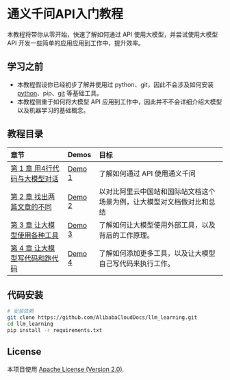 # 通义千问API入门教程
本教程将带你从零开始，快速了解如何通过 API 使用大模型，并尝试使用大模型 API 开发一些简单的应用应用到工作中，提升效率。

## 学习之前
- 本教程假设你已经初步了解并使用过 python、git，因此不会涉及如何安装 [python](https://www.python.org/downloads/)、pip、[git](https://git-scm.com/) 等基础工具。
- 本教程侧重于如何将大模型 API 应用到工作中，因此并不不会详细介绍大模型以及机器学习的基础概念。

## 教程目录
| 章节                              | Demos                  | 目标                                                       | 
|:-----------------------------------|:------------------------|:---------------------------------------------------------|
| [第 1 章 用4行代码与大模型对话](chapter1/README.md)              |[Demo 1](chapter1/demo-chapter1.ipynb)      | 了解如何通过 API 使用通义千问                                        |
| [第 2 章 找出两篇文章的不同](chapter2/README.md) |[Demo 2](chapter2/demo-chapter2.ipynb)  | 以对比阿里云中国站和国际站文档这个场景为例，让大模型对文档做对比和总结 |
| [第 3 章 让大模型使用各种工具](chapter3/README.md) |[Demo 3](chapter3/demo-chapter3.ipynb) | 了解如何让大模型使用外部工具，以及背后的工作原理。                                 |
| [第 4 章 让大模型写代码和跑代码](chapter4/README.md) |[Demo 4](chapter4/demo-chapter4.ipynb)  | 了解如何添加更多工具，以及让大模型自己写代码来执行工作。    |

## 代码安装

```bash
# 安装依赖
git clone https://github.com/AlibabaCloudDocs/llm_learning.git
cd llm_learning
pip install -r requirements.txt
```

## License
本项目使用 [Apache License (Version 2.0)](https://github.com/AlibabaCloudDocs/llm_learning/blob/master/LICENSE).